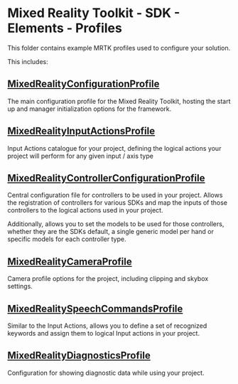 # Mixed Reality Toolkit - SDK - Elements - Profiles

This folder contains example MRTK profiles used to configure your solution.

This includes:

## [MixedRealityConfigurationProfile](../../../Documentation/MixedRealityConfigurationGuide.md)

The main configuration profile for the Mixed Reality Toolkit, hosting the start up and manager initialization options for the framework.

## [MixedRealityInputActionsProfile](../../../Documentation/Input/InputActions.md)

Input Actions catalogue for your project, defining the logical actions your project will perform for any given input / axis type

## [MixedRealityControllerConfigurationProfile](MixedRealityControllerConfigurationProfile.md)

Central configuration file for controllers to be used in your project. Allows the registration of controllers for various SDKs and map the inputs of those controllers to the logical actions used in your project.

Additionally, allows you to set the models to be used for those controllers, whether they are the SDKs default, a single generic model per hand or specific models for each controller type.

## [MixedRealityCameraProfile](../../../Documentation/CameraSystem/CameraSystemOverview.md)

Camera profile options for the project, including clipping and skybox settings.

## [MixedRealitySpeechCommandsProfile](../../../Documentation/Input/Speech.md)

Similar to the Input Actions, allows you to define a set of recognized keywords and assign them to logical Input actions in your project.

## [MixedRealityDiagnosticsProfile](../../../Documentation/Diagnostics/ConfiguringDiagnostics.md)

Configuration for showing diagnostic data while using your project.
